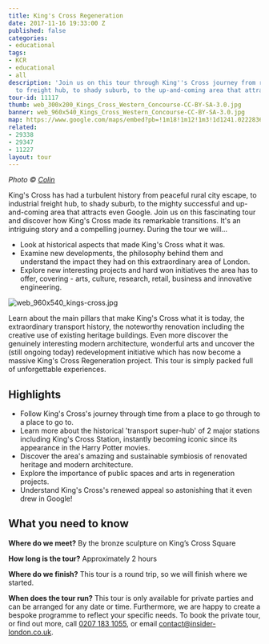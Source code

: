 ```yaml
---
title: King's Cross Regeneration
date: 2017-11-16 19:33:00 Z
published: false
categories:
- educational
tags:
- KCR
- educational
- all
description: 'Join us on this tour through King''s Cross journey from rural city escape,
  to freight hub, to shady suburb, to the up-and-coming area that attracts even Google. '
tour-id: 11117
thumb: web_300x200_Kings_Cross_Western_Concourse-CC-BY-SA-3.0.jpg
banner: web_960x540_Kings_Cross_Western_Concourse-CC-BY-SA-3.0.jpg
map: https://www.google.com/maps/embed?pb=!1m18!1m12!1m3!1d1241.0222836115836!2d-0.123693228018611!3d51.53074239951071!2m3!1f0!2f0!3f0!3m2!1i1024!2i768!4f13.1!3m3!1m2!1s0x0%3A0x0!2zNTHCsDMxJzUwLjciTiAwwrAwNycyMi4wIlc!5e0!3m2!1sde!2suk!4v1510861139042
related:
- 29338
- 29347
- 11227
layout: tour
---
```


*Photo &copy; [Colin](https://commons.wikimedia.org/wiki/File:King%27s_Cross_Western_Concourse.jpg)*

King's Cross has had a turbulent history from peaceful rural city escape, to industrial freight hub, to shady suburb, to the mighty successful and up-and-coming area that attracts even Google.
Join us on this fascinating tour and discover how King's Cross made its remarkable transitions. It's an intriguing story and a compelling journey. During the tour we will...

* Look at historical aspects that made King's Cross what it was.
* Examine new developments, the philosophy behind them and understand the impact they had on this extraordinary area of London.
* Explore new interesting projects and hard won initiatives the area has to offer, covering - arts, culture, research, retail, business and innovative engineering.

![web_960x540_kings-cross.jpg](/uploads/web_960x540_kings-cross.jpg)

Learn about the main pillars that make King's Cross what it is today, the extraordinary transport history, the noteworthy renovation including the creative use of existing heritage buildings. Even more discover the genuinely interesting modern architecture, wonderful arts and uncover the (still ongoing today) redevelopment initiative which has now become a massive King's Cross Regeneration project. This tour is simply packed full of unforgettable experiences.  

## Highlights
* Follow King's Cross's journey through time from a place to go through to a place to go to.
* Learn more about the historical 'transport super-hub' of 2 major stations including King's Cross Station, instantly becoming iconic since its appearance in the Harry Potter movies.
* Discover the area's amazing and sustainable symbiosis of renovated heritage and modern architecture.
* Explore the importance of public spaces and arts in regeneration projects.
* Understand King's Cross's renewed appeal so astonishing that it even drew in Google!

## What you need to know

**Where do we meet?**
By the bronze sculpture on King’s Cross Square

**How long is the tour?**
Approximately 2 hours

**Where do we finish?**
This tour is a round trip, so we will finish where we started.

**When does the tour run?**
This tour is only available for private parties and can be arranged for any date or time. Furthermore, we are happy to create a bespoke programme to reflect your specific needs.
To book the private tour, or find out more, call [0207 183 1055](tel:02071831055), or email [contact@insider-london.co.uk]( contact@insider-london.co.uk).